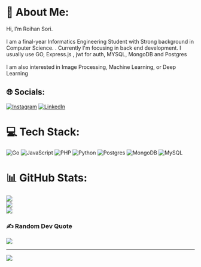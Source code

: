 # 💫 About Me:
Hi, I’m Roihan Sori.<br><br>I am a final-year Informatics Engineering Student with Strong background in Computer Science.  . Currently I'm focusing in  back end development. I usually use GO, Express.js , jwt for auth, MYSQL, MongoDB and Postgres<br><br>I am also interested in Image Processing, Machine Learning, or Deep Learning


## 🌐 Socials:
[![Instagram](https://img.shields.io/badge/Instagram-%23E4405F.svg?logo=Instagram&logoColor=white)](https://instagram.com/roihan_sori) [![LinkedIn](https://img.shields.io/badge/LinkedIn-%230077B5.svg?logo=linkedin&logoColor=white)](https://linkedin.com/in/roihan-sori) 

# 💻 Tech Stack:
![Go](https://img.shields.io/badge/go-%2300ADD8.svg?style=for-the-badge&logo=go&logoColor=white) ![JavaScript](https://img.shields.io/badge/javascript-%23323330.svg?style=for-the-badge&logo=javascript&logoColor=%23F7DF1E) ![PHP](https://img.shields.io/badge/php-%23777BB4.svg?style=for-the-badge&logo=php&logoColor=white) ![Python](https://img.shields.io/badge/python-3670A0?style=for-the-badge&logo=python&logoColor=ffdd54) ![Postgres](https://img.shields.io/badge/postgres-%23316192.svg?style=for-the-badge&logo=postgresql&logoColor=white) ![MongoDB](https://img.shields.io/badge/MongoDB-%234ea94b.svg?style=for-the-badge&logo=mongodb&logoColor=white) ![MySQL](https://img.shields.io/badge/mysql-%2300f.svg?style=for-the-badge&logo=mysql&logoColor=white)
# 📊 GitHub Stats:
![](https://github-readme-stats.vercel.app/api?username=roihan12&theme=dark&hide_border=false&include_all_commits=false&count_private=false)<br/>
![](https://github-readme-streak-stats.herokuapp.com/?user=roihan12&theme=dark&hide_border=false)<br/>
![](https://github-readme-stats.vercel.app/api/top-langs/?username=roihan12&theme=dark&hide_border=false&include_all_commits=false&count_private=false&layout=compact)

### ✍️ Random Dev Quote
![](https://quotes-github-readme.vercel.app/api?type=vetical&theme=radical)

---
[![](https://visitcount.itsvg.in/api?id=roihan12&icon=0&color=0)](https://visitcount.itsvg.in)
